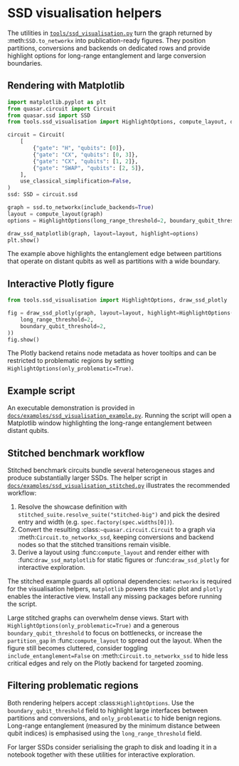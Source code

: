 # SSD visualisation helpers

The utilities in [`tools/ssd_visualisation.py`](../tools/ssd_visualisation.py)
turn the graph returned by :meth:`SSD.to_networkx` into publication-ready
figures.  They position partitions, conversions and backends on
dedicated rows and provide highlight options for long-range entanglement
and large conversion boundaries.

## Rendering with Matplotlib

```python
import matplotlib.pyplot as plt
from quasar.circuit import Circuit
from quasar.ssd import SSD
from tools.ssd_visualisation import HighlightOptions, compute_layout, draw_ssd_matplotlib

circuit = Circuit(
    [
        {"gate": "H", "qubits": [0]},
        {"gate": "CX", "qubits": [0, 3]},
        {"gate": "CX", "qubits": [1, 2]},
        {"gate": "SWAP", "qubits": [2, 5]},
    ],
    use_classical_simplification=False,
)
ssd: SSD = circuit.ssd

graph = ssd.to_networkx(include_backends=True)
layout = compute_layout(graph)
options = HighlightOptions(long_range_threshold=2, boundary_qubit_threshold=2)

draw_ssd_matplotlib(graph, layout=layout, highlight=options)
plt.show()
```

The example above highlights the entanglement edge between partitions that
operate on distant qubits as well as partitions with a wide boundary.

## Interactive Plotly figure

```python
from tools.ssd_visualisation import HighlightOptions, draw_ssd_plotly

fig = draw_ssd_plotly(graph, layout=layout, highlight=HighlightOptions(
    long_range_threshold=2,
    boundary_qubit_threshold=2,
))
fig.show()
```

The Plotly backend retains node metadata as hover tooltips and can be
restricted to problematic regions by setting
``HighlightOptions(only_problematic=True)``.

## Example script

An executable demonstration is provided in
[`docs/examples/ssd_visualisation_example.py`](examples/ssd_visualisation_example.py).
Running the script will open a Matplotlib window highlighting the
long-range entanglement between distant qubits.

## Stitched benchmark workflow

Stitched benchmark circuits bundle several heterogeneous stages and
produce substantially larger SSDs.  The helper script in
[`docs/examples/ssd_visualisation_stitched.py`](examples/ssd_visualisation_stitched.py)
illustrates the recommended workflow:

1. Resolve the showcase definition with
   ``stitched_suite.resolve_suite("stitched-big")`` and pick the desired
   entry and width (e.g. ``spec.factory(spec.widths[0])``).
2. Convert the resulting :class:`~quasar.circuit.Circuit` to a graph via
   :meth:`Circuit.to_networkx_ssd`, keeping conversions and backend nodes
   so that the stitched transitions remain visible.
3. Derive a layout using :func:`compute_layout` and render either with
   :func:`draw_ssd_matplotlib` for static figures or
   :func:`draw_ssd_plotly` for interactive exploration.

The stitched example guards all optional dependencies: ``networkx`` is
required for the visualisation helpers, ``matplotlib`` powers the static
plot and ``plotly`` enables the interactive view.  Install any missing
packages before running the script.

Large stitched graphs can overwhelm dense views.  Start with
``HighlightOptions(only_problematic=True)`` and a generous
``boundary_qubit_threshold`` to focus on bottlenecks, or increase the
``partition_gap`` in :func:`compute_layout` to spread out the layout.
When the figure still becomes cluttered, consider toggling
``include_entanglement=False`` on :meth:`Circuit.to_networkx_ssd` to hide
less critical edges and rely on the Plotly backend for targeted zooming.

## Filtering problematic regions

Both rendering helpers accept :class:`HighlightOptions`.  Use the
``boundary_qubit_threshold`` field to highlight large interfaces between
partitions and conversions, and ``only_problematic`` to hide benign
regions.  Long-range entanglement (measured by the minimum distance
between qubit indices) is emphasised using the ``long_range_threshold``
field.

For larger SSDs consider serialising the graph to disk and loading it in a
notebook together with these utilities for interactive exploration.
